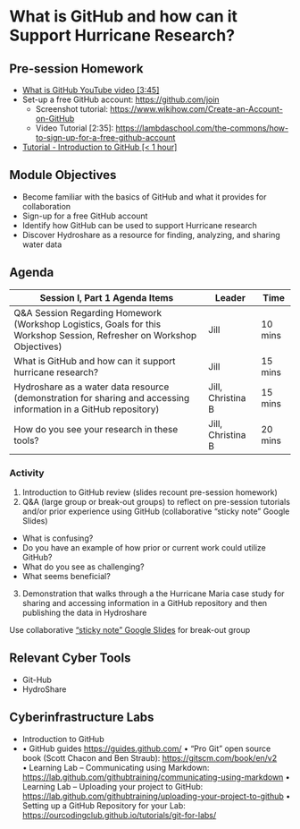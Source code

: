 # What is GitHub and how can it Support Hurricane Research?

## Pre-session Homework
* [What is GitHub YouTube video [3:45]](https://www.youtube.com/watch?v=w3jLJU7DT5E)
* Set-up a free GitHub account: https://github.com/join
  * Screenshot tutorial: https://www.wikihow.com/Create-an-Account-on-GitHub
  * Video Tutorial [2:35]: https://lambdaschool.com/the-commons/how-to-sign-up-for-a-free-github-account 
* [Tutorial - Introduction to GitHub [< 1 hour]](https://lab.github.com/githubtraining/introduction-to-github)

## Module Objectives
* Become familiar with the basics of GitHub and what it provides for collaboration
* Sign-up for a free GitHub account
* Identify how GitHub can be used to support Hurricane research
* Discover Hydroshare as a resource for finding, analyzing, and sharing water data


## Agenda

Session I, Part 1 Agenda Items | Leader | Time 
---------------------------------------- | --------------- | ------- 
Q&A Session Regarding Homework (Workshop Logistics, Goals for this Workshop Session, Refresher on Workshop Objectives) | Jill | 10 mins
What is GitHub and how can it support hurricane research? | Jill | 15 mins 
Hydroshare as a water data resource (demonstration for sharing and accessing information in a GitHub repository) | Jill, Christina B | 15 mins
How do you see your research in these tools? | Jill, Christina B | 20 mins

### Activity
1. Introduction to GitHub review (slides recount pre-session homework)
2. Q&A (large group or break-out groups) to reflect on pre-session tutorials and/or prior experience using GitHub (collaborative “sticky note” Google Slides)
* What is confusing?
* Do you have an example of how prior or current work could utilize GitHub?
* What do you see as challenging?
* What seems beneficial?
3. Demonstration that walks through a the Hurricane Maria case study for sharing and accessing information in a GitHub repository and then publishing the data in Hydroshare

Use collaborative [“sticky note” Google Slides](https://docs.google.com/presentation/d/1yqnIilLhTc7FHgOONXvRMpHyZLhK83agvFa8VFtzlug/edit?usp=sharing) for break-out group

## Relevant Cyber Tools
* Git-Hub
* HydroShare

## Cyberinfrastructure Labs
* Introduction to GitHub
* •	GitHub guides https://guides.github.com/ 
•	“Pro Git” open source book (Scott Chacon and Ben Straub): https://gitscm.com/book/en/v2     
•	Learning Lab – Communicating using Markdown: https://lab.github.com/githubtraining/communicating-using-markdown 
•	Learning Lab – Uploading your project to GitHub: https://lab.github.com/githubtraining/uploading-your-project-to-github 
•	Setting up a GitHub Repository for your Lab: https://ourcodingclub.github.io/tutorials/git-for-labs/ 

